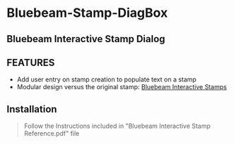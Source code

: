 # Bluebeam-Stamp-DiagBox
## Bluebeam Interactive Stamp Dialog

## FEATURES
- Add user entry on stamp creation to populate text on a stamp
- Modular design versus the original stamp: [Bluebeam Interactive Stamps](https://support.bluebeam.com/articles/revu-create-interactive-stamps/?searchString=&from=0&sortby=_score&orderBy=desc&pageNo=1&aggregations=%5B%5D&uid=ce069119-ef51-11e9-81f8-02ae30590d84&resultsPerPage=10&exactPhrase=&withOneOrMore=&withoutTheWords=&pageSize=10&language=en&state=1&suCaseCreate=false#customizing-the-stamp)

## Installation
> Follow the Instructions included in
> "Bluebeam Interactive Stamp Reference.pdf" file
